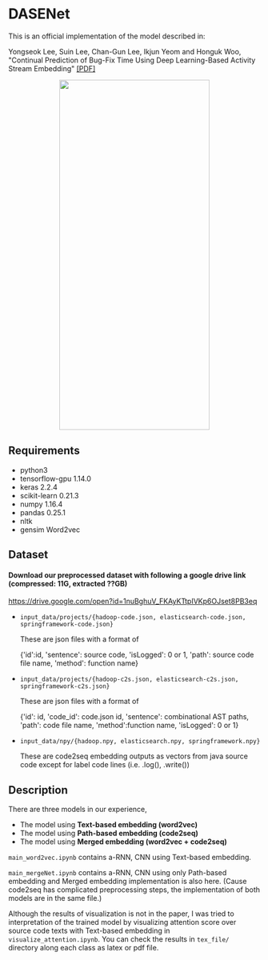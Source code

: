 # DASENet
This is an official implementation of the model described in:

Yongseok Lee, Suin Lee, Chan-Gun Lee, Ikjun Yeom and Honguk Woo, "Continual Prediction of Bug-Fix Time Using Deep Learning-Based Activity Stream Embedding" [[PDF]](https://ieeexplore.ieee.org/stamp/stamp.jsp?tp=&arnumber=8955829)

<p align="center"><img src="https://github.com/dooinee/DASENet/blob/master/model.PNG" width="300" height="700"></p>


## Requirements
- python3
- tensorflow-gpu 1.14.0
- keras 2.2.4
- scikit-learn 0.21.3
- numpy 1.16.4
- pandas 0.25.1
- nltk
- gensim Word2vec


## Dataset

#### Download our preprocessed dataset with following a google drive link (compressed: 11G, extracted ??GB)
https://drive.google.com/open?id=1nuBghuV_FKAyKTtpIVKp6OJset8PB3eq

- `input_data/projects/{hadoop-code.json, elasticsearch-code.json, springframework-code.json}`

  These are json files with a format of
  
  {'id':id, 'sentence': source code, 'isLogged': 0 or 1, 'path': source code file name, 'method': function name}

- `input_data/projects/{hadoop-c2s.json, elasticsearch-c2s.json, springframework-c2s.json}`

  These are json files with a format of
  
  {'id': id, 'code_id': code.json id, 'sentence': combinational AST paths, 'path': code file name, 'method':function name, 'isLogged': 0 or 1}

- `input_data/npy/{hadoop.npy, elasticsearch.npy, springframework.npy}`

  These are code2seq embedding outputs as vectors from java source code except for label code lines (i.e. .log(), .write())


## Description

There are three models in our experience, 
- The model using **Text-based embedding (word2vec)**
- The model using **Path-based embedding (code2seq)**
- The model using **Merged embedding (word2vec + code2seq)**


`main_word2vec.ipynb`
contains a-RNN, CNN using Text-based embedding.

`main_mergeNet.ipynb`
contains a-RNN, CNN using only Path-based embedding and Merged embedding implementation is also here. 
(Cause code2seq has complicated preprocessing steps, the implementation of both models are in the same file.)


Although the results of visualization is not in the paper, I was tried to interpretation of the trained model by visualizing attention score over source code texts with Text-based embedding in `visualize_attention.ipynb`. You can check the results in `tex_file/` directory along each class as latex or pdf file.  
